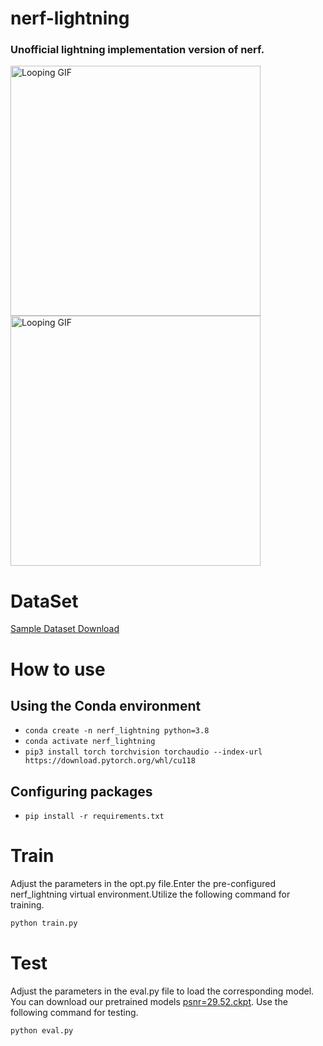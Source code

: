 # nerf-lightning
### Unofficial lightning implementation version of nerf.

<p>
<img src="https://github.com/gentleman-zhong/nerf-lightning/assets/74064666/5721d644-464f-4c95-b5a6-8e6afd80668d" width="400" alt="Looping GIF" loop>
<img src="https://github.com/gentleman-zhong/nerf-lightning/assets/74064666/199a8054-5d84-474f-9fc4-c578e44aa804" width="400" alt="Looping GIF" loop>
</p>

# DataSet
[Sample Dataset Download](https://drive.google.com/file/d/1lD0OFIjZaGRGdmLnvj5zL8eUIzaza-2K/view?usp=drive_link)


# How to use
## Using the Conda environment
- `conda create -n nerf_lightning python=3.8` 
- `conda activate nerf_lightning`
- `pip3 install torch torchvision torchaudio --index-url https://download.pytorch.org/whl/cu118`

## Configuring packages
- `pip install -r requirements.txt` 

# Train 
Adjust the parameters in the opt.py file.Enter the pre-configured nerf_lightning virtual environment.Utilize the following command for training.
```bash
python train.py
```

# Test

Adjust the parameters in the eval.py file to load the corresponding model. You can download our pretrained models [psnr=29.52.ckpt](https://drive.google.com/file/d/1mCOnqpUOal8SL2wWVfrcT6Pow0_NA2AW/view?usp=drive_link). Use the following command for testing.

```bash
python eval.py
```
